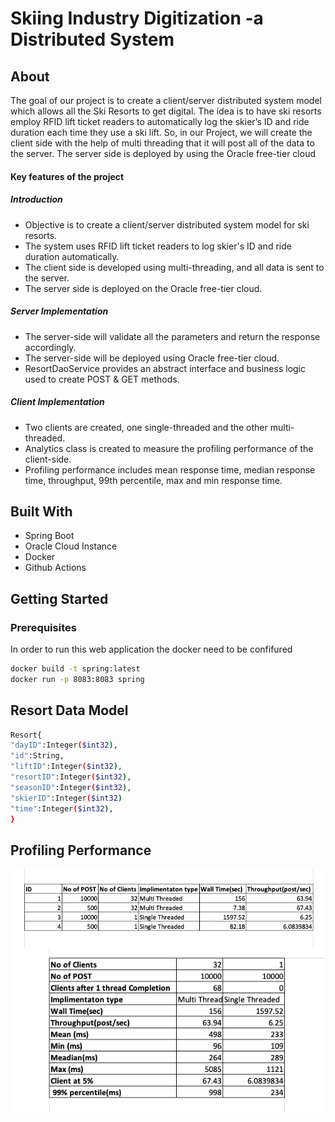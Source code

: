 # Skiing Industry Digitization -a Distributed System


## About

The goal of our project is to create a client/server
distributed system model which allows all the Ski Resorts to get
digital. The idea is to have ski resorts employ RFID lift ticket
readers to automatically log the skier’s ID and ride duration
each time they use a ski lift. So, in our Project, we will create
the client side with the help of multi threading that it will post all of
the data to the server. The server side is deployed by using the
Oracle free-tier cloud


#### Key features of the project

##### Introduction

- Objective is to create a client/server distributed system model for ski resorts.
- The system uses RFID lift ticket readers to log skier's ID and ride duration automatically.
- The client side is developed using multi-threading, and all data is sent to the server.
- The server side is deployed on the Oracle free-tier cloud.

##### Server Implementation

- The server-side will validate all the parameters and return the response accordingly.
- The server-side will be deployed using Oracle free-tier cloud.
- ResortDaoService provides an abstract interface and business logic used to create POST & GET methods.

#####  Client Implementation

- Two clients are created, one single-threaded and the other multi-threaded.
- Analytics class is created to measure the profiling performance of the client-side.
- Profiling performance includes mean response time, median response time, throughput, 99th percentile, max and min response time.

## Built With

- Spring Boot
- Oracle Cloud Instance
- Docker
- Github Actions

## Getting Started

### Prerequisites

In order to run this web application the docker need to be confifured
 
   ```bash
   docker build -t spring:latest  
   docker run -p 8083:8083 spring  
   ```    

  


## Resort Data Model

```bash
Resort{
"dayID":Integer($int32),
"id":String,
"liftID":Integer($int32),
"resortID":Integer($int32),
"seasonID":Integer($int32),
"skierID":Integer($int32)
"time":Integer($int32),
}
```

## Profiling Performance

![Analysis](/screenshots/total.png?raw=true)
![Analysis](/screenshots/vs.png?raw=true)
